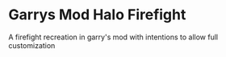 # Garrys Mod Halo Firefight
 A firefight recreation in garry's mod with intentions to allow full customization
